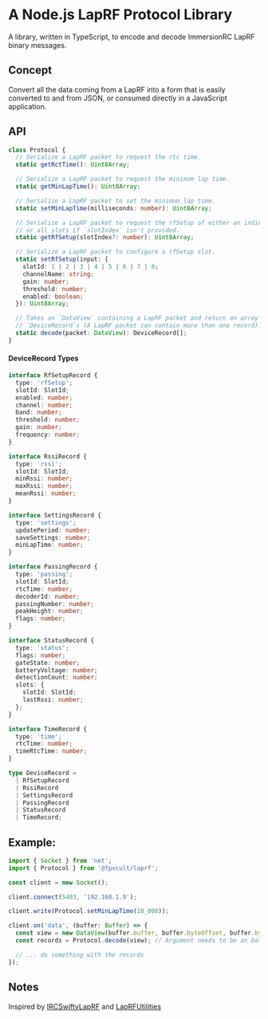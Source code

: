 # A Node.js LapRF Protocol Library

A library, written in TypeScript, to encode and decode ImmersionRC LapRF binary messages.

## Concept

Convert all the data coming from a LapRF into a form that is easily converted to
and from JSON, or consumed directly in a JavaScript application.

## API

```ts
class Protocol {
  // Serialize a LapRF packet to request the rtc time.
  static getRctTime(): Uint8Array;

  // Serialize a LapRF packet to request the minimum lap time.
  static getMinLapTime(): Uint8Array;

  // Serialize a LapRF packet to set the minimum lap time.
  static setMinLapTime(milliseconds: number): Uint8Array;

  // Serialize a LapRF packet to request the rfSetup of either an individual slot,
  // or all slots if `slotIndex` isn't provided.
  static getRfSetup(slotIndex?: number): Uint8Array;

  // Serialize a LapRF packet to configure a rfSetup slot.
  static setRfSetup(input: {
    slotId: 1 | 2 | 3 | 4 | 5 | 6 | 7 | 8;
    channelName: string;
    gain: number;
    threshold: number;
    enabled: boolean;
  }): Uint8Array;

  // Takes an `DataView` containing a LapRF packet and return an array of
  // `DeviceRecord`s (A LapRF packet can contain more than one record).
  static decode(packet: DataView): DeviceRecord[];
}
```

#### DeviceRecord Types

```ts
interface RfSetupRecord {
  type: 'rfSetup';
  slotId: SlotId;
  enabled: number;
  channel: number;
  band: number;
  threshold: number;
  gain: number;
  frequency: number;
}

interface RssiRecord {
  type: 'rssi';
  slotId: SlotId;
  minRssi: number;
  maxRssi: number;
  meanRssi: number;
}

interface SettingsRecord {
  type: 'settings';
  updatePeriod: number;
  saveSettings: number;
  minLapTime: number;
}

interface PassingRecord {
  type: 'passing';
  slotId: SlotId;
  rtcTime: number;
  decoderId: number;
  passingNumber: number;
  peakHeight: number;
  flags: number;
}

interface StatusRecord {
  type: 'status';
  flags: number;
  gateState: number;
  batteryVoltage: number;
  detectionCount: number;
  slots: {
    slotId: SlotId;
    lastRssi: number;
  };
}

interface TimeRecord {
  type: 'time';
  rtcTime: number;
  timeRtcTime: number;
}

type DeviceRecord =
  | RfSetupRecord
  | RssiRecord
  | SettingsRecord
  | PassingRecord
  | StatusRecord
  | TimeRecord;
```

## Example:

```typescript
import { Socket } from 'net';
import { Protocol } from '@fpvcult/laprf';

const client = new Socket();

client.connect(5403, '192.168.1.9');

client.write(Protocol.setMinLapTime(10_000));

client.on('data', (buffer: Buffer) => {
  const view = new DataView(buffer.buffer, buffer.byteOffset, buffer.byteLength);
  const records = Protocol.decode(view); // Argument needs to be an DataView

  // ... do something with the records
});
```

## Notes

Inspired by [IRCSwiftyLapRF](https://github.com/hydrafpv/irc-swifty-laprf) and
[LapRFUtilities](https://github.com/ImmersionRC/LapRFUtilities)

